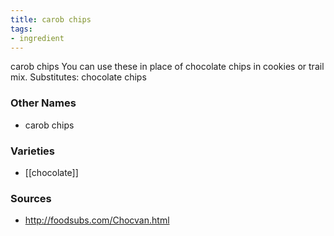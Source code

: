 ```yaml
---
title: carob chips
tags:
- ingredient
---
```

carob chips You can use these in place of chocolate chips in cookies or trail mix. Substitutes: chocolate chips

### Other Names

* carob chips

### Varieties

* [[chocolate]]

### Sources
* http://foodsubs.com/Chocvan.html
